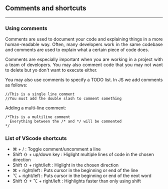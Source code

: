 <h2>Comments and shortcuts</h2>

---

<h3>Using comments</h3>
<p align = "justify">
Comments are used to document your code and explaining things in a more human-readable way. Often, many developers work in the same codebase and comments are used to explain what a certain piece of code does.
</p>

<p align = "justify">
Comments are especially important when you are working in a project with a team of developers. You may also comment code that you may not want to delete but yo don't want to execute either.
</p>

<p align = "justify">
You may also use comments to specify a TODO list. In JS we add comments as follows:
</p>

```
//This is a single line comment
//You must add the double slash to comment something
```

<p align = "justify">
Adding a multi-line comment:
</p>

```
/*This is a multiline comment
  Everything between the /* and */ will be commented  
*/
```

<h3>List of VScode shortcuts</h3>
<p align = "justify">
    <ul>
        <li>⌘ + / : Toggle comment/uncomment a line</li>
        <li>Shift ⇧ + up/down key : Higlight multiple lines of code in the chosen direction</li>
        <li>Shift ⇧ + right/left : Higlight in the chosen direction</li>
        <li>⌘ + right/left : Puts cursor in the beginning or end of the line</li>
        <li>⌥  + right/left : Puts cursor in the beginning or end of the next word</li>
        <li>Shift ⇧ + ⌥  + right/left : Highlights faster than only using shift</li>
    </ul>
</p>